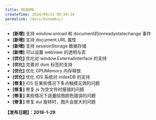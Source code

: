 ```yaml
---
title: README
createTime: 2024/09/11 09:50:34
permalink: /docs/6vnomkuj/
---
```


- **[新增]** 支持 window.onload 和 document的onreadystatechange 事件
- **[新增]** 支持 document.URL 属性
- **[新增]** 支持 sessionStorage 数据存储
- **[新增]** 可以设置 webview 的透明与否
- **[优化]** 优化对 window.ExternalInterface 的支持
- **[优化]** 完善对 dom 标签的支持
- **[优化]** 优化 GPUMemory 内存释放
- **[优化]** 优化 iOS 系统对 indexDB 的支持
- **[修复]** iOS 在某些情况下多点触摸无效的问题
- **[修复]** 修复 js 为空文件时报错的问题
- **[修复]** 某些情况下适量绘图颜色错误的问题
- **[修复]** 修复 eui 旋转时，图片会放大的问题

**【发布日期】：2018-1-29**
